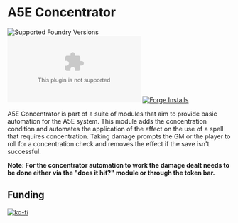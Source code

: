 # A5E Concentrator

![Supported Foundry Versions](https://img.shields.io/endpoint?url=https://foundryshields.com/version?url=https://github.com/NekroDarkmoon/a5e-concentrator/releases/latest/download/module.json&color=blue)
![Latest Release Download Count](https://img.shields.io/github/downloads/NekroDarkmoon/a5e-concentrator/latest/module.zip)
[![Forge Installs](https://img.shields.io/badge/dynamic/json?label=Forge%20Installs&query=package.installs&suffix=%25&url=https%3A%2F%2Fforge-vtt.com%2Fapi%2Fbazaar%2Fpackage%2Fa5e&colorB=brightgreen)](https://forge-vtt.com/bazaar#package=a5e-concentrator)

A5E Concentrator is part of a suite of modules that aim to provide basic automation for the A5E system. This module adds the concentration condition and automates the application of the affect on the use of a spell that requires concentration. Taking damage prompts the GM or the player to roll for a concentration check and removes the effect if the save isn't successful.

**Note: For the concentrator automation to work the damage dealt needs to be done either via the "does it hit?" module or through the token bar.**

## Funding

[![ko-fi](https://ko-fi.com/img/githubbutton_sm.svg)](https://ko-fi.com/S6S76EJJP)
